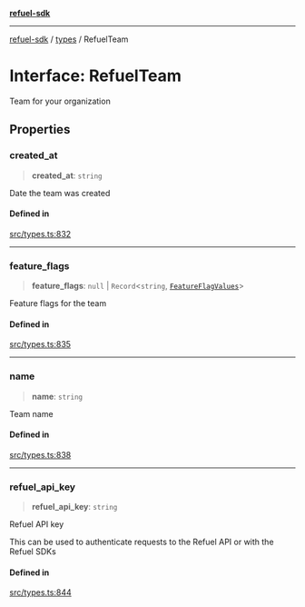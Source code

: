[**refuel-sdk**](../../README.md)

***

[refuel-sdk](../../modules.md) / [types](../README.md) / RefuelTeam

# Interface: RefuelTeam

Team for your organization

## Properties

### created\_at

> **created\_at**: `string`

Date the team was created

#### Defined in

[src/types.ts:832](https://github.com/refuel-ai/refuel-sdk/blob/992e715e614e75caa11e039ae8b03c5366ed7bea/src/types.ts#L832)

***

### feature\_flags

> **feature\_flags**: `null` \| `Record`\<`string`, [`FeatureFlagValues`](../enumerations/FeatureFlagValues.md)\>

Feature flags for the team

#### Defined in

[src/types.ts:835](https://github.com/refuel-ai/refuel-sdk/blob/992e715e614e75caa11e039ae8b03c5366ed7bea/src/types.ts#L835)

***

### name

> **name**: `string`

Team name

#### Defined in

[src/types.ts:838](https://github.com/refuel-ai/refuel-sdk/blob/992e715e614e75caa11e039ae8b03c5366ed7bea/src/types.ts#L838)

***

### refuel\_api\_key

> **refuel\_api\_key**: `string`

Refuel API key

This can be used to authenticate requests to the Refuel API or with the Refuel SDKs

#### Defined in

[src/types.ts:844](https://github.com/refuel-ai/refuel-sdk/blob/992e715e614e75caa11e039ae8b03c5366ed7bea/src/types.ts#L844)
